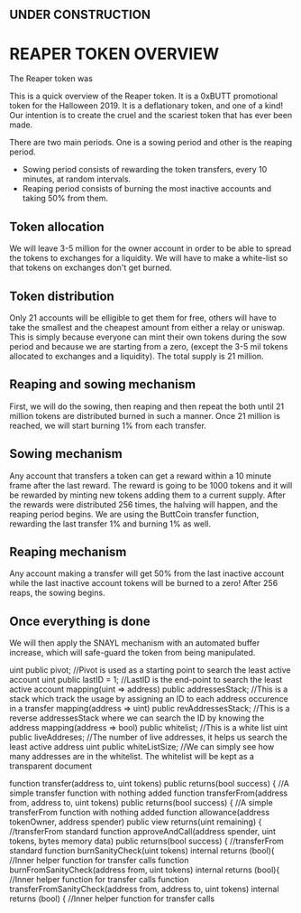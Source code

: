 ## UNDER CONSTRUCTION
# REAPER TOKEN OVERVIEW

The Reaper token was 

This is a quick overview of the Reaper token. It is a 0xBUTT promotional token for the Halloween 2019. It is a deflationary token, and one of a kind!
Our intention is to create the cruel and the scariest token that has ever been made.

There are two main periods. One is a sowing period and other is the reaping period.
- Sowing period consists of rewarding the token transfers, every 10 minutes, at random intervals.
- Reaping period consists of burning the most inactive accounts and taking 50% from them.


## Token allocation
We will leave 3-5 million for the owner account in order to be able to spread the tokens to exchanges for a liquidity.
We will have to make a white-list so that tokens on exchanges don't get burned.

## Token distribution
Only 21 accounts will be elligible to get them for free, others will have to take the smallest and the cheapest amount from either a relay or uniswap. This is simply because everyone can mint their own tokens during the sow period and because we are starting from a zero, (except the 3-5 mil tokens allocated to exchanges and a liquidity). The total supply is 21 million.

## Reaping and sowing mechanism
First, we will do the sowing, then reaping and then repeat the both until 21 million tokens are distributed burned in such a manner.
Once 21 million is reached, we will start burning 1% from each transfer.

## Sowing mechanism
Any account that transfers a token can get a reward within a 10 minute frame after the last reward. 
The reward is going to be 1000 tokens and it will be rewarded by minting new tokens adding them to a current supply.
After the rewards were distributed 256 times, the halving will happen, and the reaping period begins. We are using the ButtCoin transfer function, rewarding the last transfer 1% and burning 1% as well.

## Reaping mechanism
Any account making a transfer will get 50% from the last inactive account while the last inactive account tokens will be burned to a zero!
After 256 reaps, the sowing begins.

## Once everything is done
We will then apply the SNAYL mechanism with an automated buffer increase, which will safe-guard the token from being manipulated.

uint public pivot; //Pivot is used as a starting point to search the least active account
uint public lastID = 1; //LastID is the end-point to search the least active account
mapping(uint => address) public addressesStack; //This is a stack which track the usage by assigning an ID to each address occurence in a transfer
mapping(address => uint) public revAddressesStack; //This is a reverse addressesStack where we can search the ID by knowing the address
mapping(address => bool) public whitelist; //This is a white list
uint public liveAddreses; //The number of live addresses, it helps us search the least active address
uint public whiteListSize; //We can simply see how many addresses are in the whitelist. The whitelist will be kept as a transparent document


function transfer(address to, uint tokens) public returns(bool success) { //A simple transfer function with nothing added
function transferFrom(address from, address to, uint tokens) public returns(bool success) { //A simple transferFrom function with nothing added
function allowance(address tokenOwner, address spender) public view returns(uint remaining) { //transferFrom standard
function approveAndCall(address spender, uint tokens, bytes memory data) public returns(bool success) { //transferFrom standard
function burnSanityCheck(uint tokens) internal returns (bool){ //Inner helper function for transfer calls
function burnFromSanityCheck(address from, uint tokens) internal returns (bool){ //Inner helper function for transfer calls
function transferFromSanityCheck(address from, address to, uint tokens) internal returns (bool) { //Inner helper function for transfer calls
